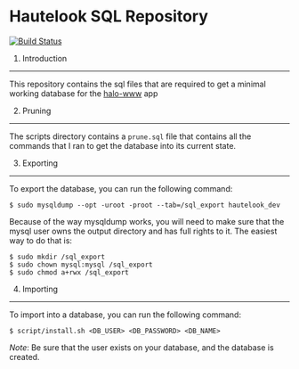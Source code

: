 Hautelook SQL Repository
========================
[![Build Status](https://next.travis-ci.com/hautelook/halo-sql.png?token=xYuNngLNi9oEKhdeDuxP)](https://next.travis-ci.com/hautelook/halo-sql)

1. Introduction
---------------

This repository contains the sql files that are required to get a minimal working database for the [halo-www](https://github.com/hautelook/halo-symfony) app 

2. Pruning
----------

The scripts directory contains a `prune.sql` file that contains all the commands that I ran to get the database into its current state. 

3. Exporting
------------

To export the database, you can run the following command: 

    $ sudo mysqldump --opt -uroot -proot --tab=/sql_export hautelook_dev

Because of the way mysqldump works, you will need to make sure that the mysql user owns the output directory and has full
rights to it. The easiest way to do that is:

    $ sudo mkdir /sql_export
    $ sudo chown mysql:mysql /sql_export
    $ sudo chmod a+rwx /sql_export

4. Importing
------------

To import into a database, you can run the following command:

    $ script/install.sh <DB_USER> <DB_PASSWORD> <DB_NAME>

_Note_: Be sure that the user exists on your database, and the database is created. 

